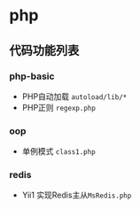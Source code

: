 # php

## 代码功能列表

### php-basic 
* PHP自动加载  `autoload/lib/*`
* PHP正则 `regexp.php`

### oop

* 单例模式 `class1.php`

### redis

* Yii1 实现Redis主从`MsRedis.php`
